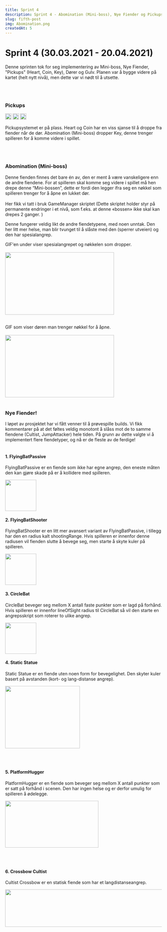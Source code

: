```yaml
---
title: Sprint 4
description: Sprint 4 - Abomination (Mini-boss), Nye Fiender og Pickups!
slug: fifth-post
img: Abomination.png
createdAt: 5
---
```


# Sprint 4 (30.03.2021 - 20.04.2021)
Denne sprinten tok for seg implementering av Mini-boss, Nye Fiender, "Pickups" (Heart, Coin, Key), Dører og Gulv. 
Planen var å bygge videre på kartet (helt nytt nivå), men dette var vi nødt til å utsette.

<br><br/>


### Pickups
<img src="https://i.imgur.com/L8vF87j.png" width="20" height="20" />
<img src="https://i.imgur.com/K7spxy8.png" width="20" height="20" />
<img src="https://i.imgur.com/gTw5gBm.png" width="20" height="20" />

Pickupsystemet er på plass. Heart og Coin har en viss sjanse til å droppe fra fiender når de dør. Abomination (Mini-boss) dropper Key, 
denne trenger spilleren for å komme videre i spillet.



<br><br/>
### Abomination (Mini-boss)
Denne fienden finnes det bare én av, den er ment å være vanskeligere enn de andre fiendene. For at spilleren skal komme seg 
videre i spillet må hen drepe denne “Mini-bossen”, dette er fordi den legger ifra seg en nøkkel som spilleren trenger for å åpne en lukket dør.
<br></br>
Her fikk vi tatt i bruk GameManager skriptet (Dette skriptet holder styr på permanente endringer i et nivå, som f.eks. at denne «bossen» ikke skal kan drepes 2 ganger. )

Denne fungerer veldig likt de andre fiendetypene, med noen unntak. Den her litt mer helse, man blir tvunget til å slåste med den (sperrer utveien) og 
den har spesialangrep.

GIF'en under viser spesialangrepet og nøkkelen som dropper.
<br><br/>
<img src="https://i.imgur.com/Tn5AHLy.gif" width="350" height="200" />
<br><br/>

GIF som viser døren man trenger nøkkel for å åpne.
<br><br/>
<img src="https://i.imgur.com/7uRB5LW.gif" width="350" height="200" />
<br><br/>

### Nye Fiender!
I løpet av prosjektet har vi fått venner til å prøvespille builds. Vi fikk kommentarer på at det føltes veldig monotont å 
slåss mot de to samme fiendene (Cultist, JumpAttacker) hele tiden. På grunn av dette valgte vi å implementert flere fiendetyper, og
nå er de fleste av de ferdige!
<br><br/>
#### 1. FlyingBatPassive
FlyingBatPassive er en fiende som ikke har egne angrep, den eneste måten den kan gjøre skade på er å kollidere med spilleren.

<img src="https://i.imgur.com/AhRLz7n.png" width="100" height="100" />

#### 2. FlyingBatShooter 
FlyingBatShooter er en litt mer avansert variant av FlyingBatPassive, i tillegg har den en radius kalt shootingRange. 
Hvis spilleren er innenfor denne radiusen vil fienden slutte å bevege seg, men starte å skyte kuler på spilleren. 

<img src="https://i.imgur.com/JtcKylL.png" width="100" height="100" />

#### 3. CircleBat 
CircleBat beveger seg mellom X antall faste punkter som er lagd på forhånd.
Hvis spilleren er innenfor lineOfSight radius til CircleBat så vil den starte en angrepsskript som roterer to ulike angrep.

<img src="https://i.imgur.com/Cm30yA5.png" width="100" height="100" />

#### 4. Static Statue
Static Statue er en fiende uten noen form for bevegelighet. Den skyter kuler basert på avstanden (kort- og lang-distanse angrep).

<img src="https://i.imgur.com/z1v3Ebm.png" width="240" height="200" />

<br><br/>
#### 5. PlatformHugger
PlatformHugger er en fiende som beveger seg mellom X antall punkter som er satt på forhånd i scenen. Den har ingen helse og er derfor umulig for spilleren å ødelegge.

<img src="https://i.imgur.com/hL35qoF.png" width="300" height="150" />

<br><br/>
#### 6. Crossbow Cultist
Cultist Crossbow er en statisk fiende som har et langdistanseangrep.

<img src="https://i.imgur.com/SoNUHT1.png" width="700" height="120" />
